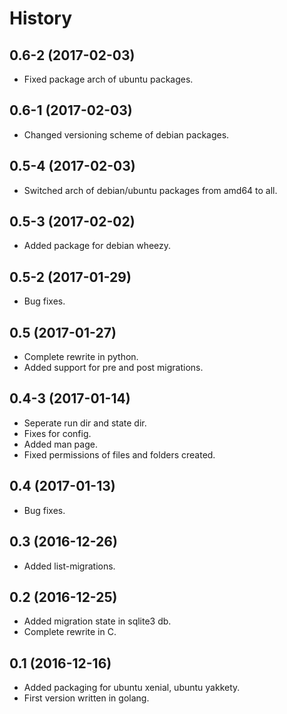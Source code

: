 # History

## 0.6-2 (2017-02-03)
* Fixed package arch of ubuntu packages.

## 0.6-1 (2017-02-03)
* Changed versioning scheme of debian packages.

## 0.5-4 (2017-02-03)
* Switched arch of debian/ubuntu packages from amd64 to all.

## 0.5-3 (2017-02-02)
* Added package for debian wheezy.

## 0.5-2 (2017-01-29)
* Bug fixes.

## 0.5 (2017-01-27)
* Complete rewrite in python.
* Added support for pre and post migrations.

## 0.4-3 (2017-01-14)
* Seperate run dir and state dir.
* Fixes for config.
* Added man page.
* Fixed permissions of files and folders created.

## 0.4 (2017-01-13)
* Bug fixes.

## 0.3 (2016-12-26)
* Added list-migrations.

## 0.2 (2016-12-25)
* Added migration state in sqlite3 db.
* Complete rewrite in C.

## 0.1 (2016-12-16)
* Added packaging for ubuntu xenial, ubuntu yakkety.
* First version written in golang.

